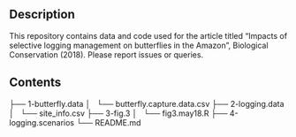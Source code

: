 ## Description

This repository contains data and code used for the article titled “Impacts of selective logging management on butterflies in the Amazon”, Biological Conservation (2018). Please report issues or queries.

## Contents

├── 1-butterfly.data
│   └── butterfly.capture.data.csv
├── 2-logging.data
│   └── site_info.csv
├── 3-fig.3
│   └── fig3.may18.R
├── 4-logging.scenarios
└── README.md
